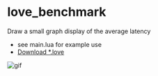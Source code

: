 # love_benchmark
Draw a small graph display of the average latency

* see main.lua for example use
* [Download *.love](https://github.com/Jigoku/love_benchmark/raw/master/build/love_benchmark-0.1.love)

![gif](https://media.giphy.com/media/28OyAp58DzXfMwqAcJ/giphy.gif)


